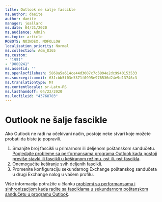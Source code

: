 ```yaml
---
title: Outlook ne šalje fascikle
ms.author: daeite
author: daeite
manager: joallard
ms.date: 04/21/2020
ms.audience: Admin
ms.topic: article
ROBOTS: NOINDEX, NOFOLLOW
localization_priority: Normal
ms.collection: Adm_O365
ms.custom:
- "1951"
- "9000241"
ms.assetid: ''
ms.openlocfilehash: 5868a5a614ce44d3007c7c5894e2dc9940153533
ms.sourcegitcommit: 631cbb5f03e5371f0995e976536d24e9d13746c3
ms.translationtype: MT
ms.contentlocale: sr-Latn-RS
ms.lasthandoff: 04/22/2020
ms.locfileid: "43768703"
---
```

# <a name="outlook-not-synching-folders"></a>Outlook ne šalje fascikle

Ako Outlook ne radi na očekivani način, postoje neke stvari koje možete probati da biste je popravili.

1. Smanjite broj fascikli u primarnom ili deljenom poštanskom sandučetu. [Pogledajte probleme sa performansama programa Outlook kada postoji previše stavki ili fascikli u keširanom režimu. ost ili. pst fascikla](https://support.microsoft.com/help/2768656).
2. Onemogućite keširanje svih deljenih fascikli.
3. Promenite konfiguraciju sekundarnog Exchange poštanskog sandučeta u drugi Exchange nalog u vašem profilu.

Više informacija potražite u članku [problemi sa performansama i sinhronizacijom kada radite sa fasciklama u sekundarnom poštanskom sandučetu u programu Outlook](https://support.microsoft.com/help/3115602).
